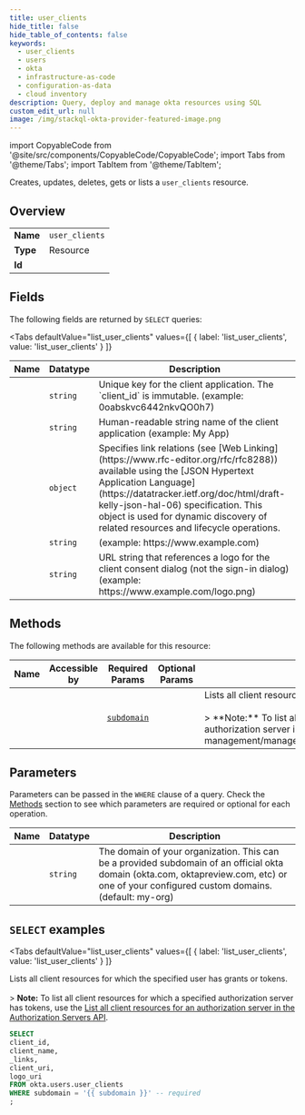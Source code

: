 ```yaml
--- 
title: user_clients
hide_title: false
hide_table_of_contents: false
keywords:
  - user_clients
  - users
  - okta
  - infrastructure-as-code
  - configuration-as-data
  - cloud inventory
description: Query, deploy and manage okta resources using SQL
custom_edit_url: null
image: /img/stackql-okta-provider-featured-image.png
---
```


import CopyableCode from '@site/src/components/CopyableCode/CopyableCode';
import Tabs from '@theme/Tabs';
import TabItem from '@theme/TabItem';

Creates, updates, deletes, gets or lists a <code>user_clients</code> resource.

## Overview
<table><tbody>
<tr><td><b>Name</b></td><td><code>user_clients</code></td></tr>
<tr><td><b>Type</b></td><td>Resource</td></tr>
<tr><td><b>Id</b></td><td><CopyableCode code="okta.users.user_clients" /></td></tr>
</tbody></table>

## Fields

The following fields are returned by `SELECT` queries:

<Tabs
    defaultValue="list_user_clients"
    values={[
        { label: 'list_user_clients', value: 'list_user_clients' }
    ]}
>
<TabItem value="list_user_clients">

<table>
<thead>
    <tr>
    <th>Name</th>
    <th>Datatype</th>
    <th>Description</th>
    </tr>
</thead>
<tbody>
<tr>
    <td><CopyableCode code="client_id" /></td>
    <td><code>string</code></td>
    <td>Unique key for the client application. The `client_id` is immutable. (example: 0oabskvc6442nkvQO0h7)</td>
</tr>
<tr>
    <td><CopyableCode code="client_name" /></td>
    <td><code>string</code></td>
    <td>Human-readable string name of the client application (example: My App)</td>
</tr>
<tr>
    <td><CopyableCode code="_links" /></td>
    <td><code>object</code></td>
    <td>Specifies link relations (see [Web Linking](https://www.rfc-editor.org/rfc/rfc8288)) available using the [JSON Hypertext Application Language](https://datatracker.ietf.org/doc/html/draft-kelly-json-hal-06) specification. This object is used for dynamic discovery of related resources and lifecycle operations.</td>
</tr>
<tr>
    <td><CopyableCode code="client_uri" /></td>
    <td><code>string</code></td>
    <td> (example: https://www.example.com)</td>
</tr>
<tr>
    <td><CopyableCode code="logo_uri" /></td>
    <td><code>string</code></td>
    <td>URL string that references a logo for the client consent dialog (not the sign-in dialog) (example: https://www.example.com/logo.png)</td>
</tr>
</tbody>
</table>
</TabItem>
</Tabs>

## Methods

The following methods are available for this resource:

<table>
<thead>
    <tr>
    <th>Name</th>
    <th>Accessible by</th>
    <th>Required Params</th>
    <th>Optional Params</th>
    <th>Description</th>
    </tr>
</thead>
<tbody>
<tr>
    <td><a href="#list_user_clients"><CopyableCode code="list_user_clients" /></a></td>
    <td><CopyableCode code="select" /></td>
    <td><a href="#parameter-subdomain"><code>subdomain</code></a></td>
    <td></td>
    <td>Lists all client resources for which the specified user has grants or tokens.<br /><br />&gt; **Note:** To list all client resources for which a specified authorization server has tokens, use the [List all client resources for an authorization server in the Authorization Servers API](https://developer.okta.com/docs/api/openapi/okta-management/management/tag/AuthorizationServerClients/#tag/AuthorizationServerClients/operation/listOAuth2ClientsForAuthorizationServer).</td>
</tr>
</tbody>
</table>

## Parameters

Parameters can be passed in the `WHERE` clause of a query. Check the [Methods](#methods) section to see which parameters are required or optional for each operation.

<table>
<thead>
    <tr>
    <th>Name</th>
    <th>Datatype</th>
    <th>Description</th>
    </tr>
</thead>
<tbody>
<tr id="parameter-subdomain">
    <td><CopyableCode code="subdomain" /></td>
    <td><code>string</code></td>
    <td>The domain of your organization. This can be a provided subdomain of an official okta domain (okta.com, oktapreview.com, etc) or one of your configured custom domains. (default: my-org)</td>
</tr>
</tbody>
</table>

## `SELECT` examples

<Tabs
    defaultValue="list_user_clients"
    values={[
        { label: 'list_user_clients', value: 'list_user_clients' }
    ]}
>
<TabItem value="list_user_clients">

Lists all client resources for which the specified user has grants or tokens.<br /><br />&gt; **Note:** To list all client resources for which a specified authorization server has tokens, use the [List all client resources for an authorization server in the Authorization Servers API](https://developer.okta.com/docs/api/openapi/okta-management/management/tag/AuthorizationServerClients/#tag/AuthorizationServerClients/operation/listOAuth2ClientsForAuthorizationServer).

```sql
SELECT
client_id,
client_name,
_links,
client_uri,
logo_uri
FROM okta.users.user_clients
WHERE subdomain = '{{ subdomain }}' -- required
;
```
</TabItem>
</Tabs>

